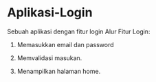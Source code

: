 # Aplikasi-Login
Sebuah aplikasi dengan fitur login
Alur Fitur Login:

1. Memasukkan email dan password

2. Memvalidasi masukan.

3. Menampilkan halaman home.
